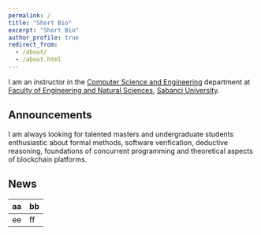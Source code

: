 ```yaml
---
permalink: /
title: "Short Bio"
excerpt: "Short Bio"
author_profile: true
redirect_from: 
  - /about/
  - /about.html
---
```


I am an instructor in the [Computer Science and Engineering](https://cs.sabanciuniv.edu/) department at [Faculty of Engineering and Natural Sciences](https://fens.sabanciuniv.edu/en/), [Sabanci University](https://www.sabanciuniv.edu/en/).

Announcements
-----
I am always looking for talented masters and undergraduate students enthusiastic about formal methods, software verification, deductive reasoning, foundations of concurrent programming and theoretical aspects of blockchain platforms.

News
-----
aa|bb
--- | ---
ee | ff



